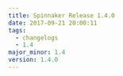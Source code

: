 ```yaml
---
title: Spinnaker Release 1.4.0
date: 2017-09-21 20:00:11
tags:
  - changelogs
  - 1.4
major_minor: 1.4
version: 1.4.0
---
```


<script src="https://gist.github.com/spinnaker-release/52f2f6660077125e05808583c5bf63ee.js"></script>
